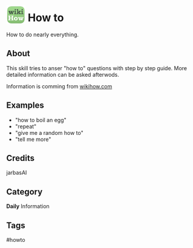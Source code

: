 # <img src='wikihow.png' width='50' height='50' style='vertical-align:bottom'/> How to
How to do nearly everything.

## About
This skill tries to anser "how to" questions with step by step guide. More detailed
information can be asked afterwods.

Information is comming from [wikihow.com](https://www.wikihow.com/)

## Examples
* "how to boil an egg"
* "repeat"
* "give me a random how to"
* "tell me more"

## Credits
jarbasAI

## Category
**Daily**
Information

## Tags
#howto

